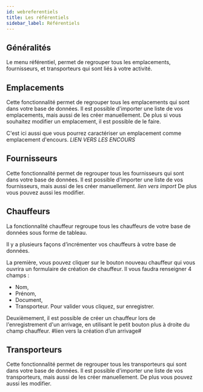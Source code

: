 ```yaml
---
id: webreferentiels
title: Les référentiels
sidebar_label: Référentiels
---
```



## Généralités

Le menu référentiel, permet de regrouper tous les emplacements, fournisseurs, et transporteurs qui sont liés à votre activité. 

## Emplacements

Cette fonctionnalité permet de regrouper tous les emplacements qui sont dans votre base de données.
Il est possible d'importer une liste de vos emplacements, mais aussi de les créer manuellement. 
De plus si vous souhaitez modifier un emplacement, il est possible de le faire.  

C'est ici aussi que vous pourrez caractériser un emplacement comme emplacement d'encours. *LIEN VERS LES ENCOURS* 

## Fournisseurs

Cette fonctionnalité permet de regrouper tous les fournisseurs qui sont dans votre base de données. 
Il est possible d'importer une liste de vos fournisseurs, mais aussi de les créer manuellement. *lien vers import* 
De plus vous pouvez aussi les modifier. 

## Chauffeurs 

La fonctionnalité chauffeur regroupe tous les chauffeurs de votre base de données sous forme de tableau. 

Il y a plusieurs façons d’incrémenter vos chauffeurs à votre base de données. 

La première, vous pouvez cliquer sur le bouton nouveau chauffeur qui vous ouvrira un formulaire de création de chauffeur. Il vous faudra renseigner 4 champs :  
-	Nom, 
-	Prénom, 
-	Document,
-	Transporteur.
Pour valider vous cliquez, sur enregistrer. 


Deuxièmement, il est possible de créer un chauffeur lors de l'enregistrement d'un arrivage, en utilisant le petit bouton plus à droite du champ chauffeur. #lien vers la création d’un arrivage#

## Transporteurs

Cette fonctionnalité permet de regrouper tous les transporteurs qui sont dans votre base de données. 
Il est possible d'importer une liste de vos transporteurs, mais aussi de les créer manuellement.
De plus vous pouvez aussi les modifier. 
